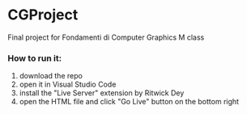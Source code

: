 # CGProject
Final project for Fondamenti di Computer Graphics M class

### How to run it:
1. download the repo  
2. open it in Visual Studio Code  
3. install the "Live Server" extension by Ritwick Dey  
4. open the HTML file and click "Go Live" button on the bottom right  
